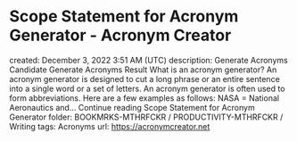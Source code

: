 # Scope Statement for Acronym Generator - Acronym Creator

created: December 3, 2022 3:51 AM (UTC)
description: Generate Acronyms Candidate Generate Acronyms Result What is an acronym generator? An acronym generator is designed to cut a long phrase or an entire sentence into a single word or a set of letters. An acronym generator is often used to form abbreviations. Here are a few examples as follows: NASA = National Aeronautics and… Continue reading Scope Statement for Acronym Generator
folder: BOOKMRKS-MTHRFCKR / PRODUCTIVITY-MTHRFCKR / Writing
tags: Acronyms
url: https://acronymcreator.net